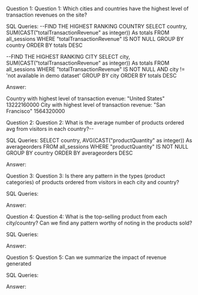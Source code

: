 Question 1: Question 1: Which cities and countries have the highest level of transaction revenues on the site?

SQL Queries:
--FIND THE HIGHEST RANKING COUNTRY
 SELECT  country, SUM(CAST("totalTransactionRevenue" as integer)) As totals
 FROM all_sessions
 WHERE "totalTransactionRevenue" IS NOT NULL
 GROUP BY country
 ORDER BY totals DESC
 
--FIND THE HIGHEST RANKING CITY
SELECT  city, SUM(CAST("totalTransactionRevenue" as integer)) As totals
FROM all_sessions
WHERE "totalTransactionRevenue" IS NOT NULL AND city != 'not available in demo dataset'
GROUP BY city
ORDER BY totals DESC

Answer: 

Country with highest level of transaction evenue: "United States"	13222160000
City with highest level of transaction revenue: "San Francisco"	1564320000

Question 2: Question 2: What is the average number of products ordered avg from visitors in each  country?--

SQL Queries:
SELECT  country, AVG(CAST("productQuantity" as integer)) As averageorders
FROM all_sessions
WHERE "productQuantity" IS NOT NULL
GROUP BY country
ORDER BY averageorders DESC

Answer:



Question 3: Question 3: Is there any pattern in the types (product categories) 
of products ordered from visitors in each city and country?

SQL Queries:

Answer:



Question 4: Question 4: What is the top-selling product from each city/country? Can we find any pattern worthy of noting in the products sold?

SQL Queries:

Answer:



Question 5: Question 5: Can we summarize the impact of revenue generated 

SQL Queries:

Answer:
